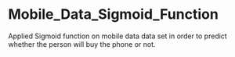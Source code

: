 # Mobile_Data_Sigmoid_Function
Applied Sigmoid function on mobile data data set in order to predict whether the person will buy the phone or not.
